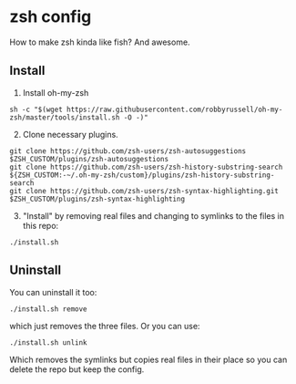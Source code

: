 # zsh config
How to make zsh kinda like fish? And awesome.

## Install
1. Install oh-my-zsh
```
sh -c "$(wget https://raw.githubusercontent.com/robbyrussell/oh-my-zsh/master/tools/install.sh -O -)"
```

2. Clone necessary plugins.
```
git clone https://github.com/zsh-users/zsh-autosuggestions $ZSH_CUSTOM/plugins/zsh-autosuggestions
git clone https://github.com/zsh-users/zsh-history-substring-search ${ZSH_CUSTOM:-~/.oh-my-zsh/custom}/plugins/zsh-history-substring-search
git clone https://github.com/zsh-users/zsh-syntax-highlighting.git $ZSH_CUSTOM/plugins/zsh-syntax-highlighting
```

3. "Install" by removing real files and changing to symlinks to the files in this repo:
```
./install.sh 
```

## Uninstall
You can uninstall it too:
```
./install.sh remove
```
which just removes the three files. Or you can use: 
```
./install.sh unlink
```
Which removes the symlinks but copies real files in their place so you can delete the repo but keep the config.
